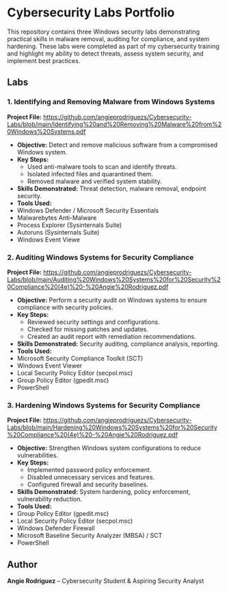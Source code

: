 # Cybersecurity Labs Portfolio

This repository contains three Windows security labs demonstrating practical skills in malware removal, auditing for compliance, and system hardening. These labs were completed as part of my cybersecurity training and highlight my ability to detect threats, assess system security, and implement best practices.

## Labs

### 1. Identifying and Removing Malware from Windows Systems 
**Project File:** https://github.com/angieprodriguezs/Cybersecurity-Labs/blob/main/Identifying%20and%20Removing%20Malware%20from%20Windows%20Systems.pdf
- **Objective:** Detect and remove malicious software from a compromised Windows system.
- **Key Steps:**
  - Used anti-malware tools to scan and identify threats.
  - Isolated infected files and quarantined them.
  - Removed malware and verified system stability.
- **Skills Demonstrated:** Threat detection, malware removal, endpoint security.
- **Tools Used:**  
- Windows Defender / Microsoft Security Essentials  
- Malwarebytes Anti-Malware  
- Process Explorer (Sysinternals Suite)  
- Autoruns (Sysinternals Suite)  
- Windows Event Viewe

### 2. Auditing Windows Systems for Security Compliance 
**Project File:** https://github.com/angieprodriguezs/Cybersecurity-Labs/blob/main/Auditing%20Windows%20Systems%20for%20Security%20Compliance%20(4e)%20-%20Angie%20Rodriguez.pdf
- **Objective:** Perform a security audit on Windows systems to ensure compliance with security policies.
- **Key Steps:**
  - Reviewed security settings and configurations.
  - Checked for missing patches and updates.
  - Created an audit report with remediation recommendations.
- **Skills Demonstrated:** Security auditing, compliance analysis, reporting.
- **Tools Used:**  
- Microsoft Security Compliance Toolkit (SCT)  
- Windows Event Viewer  
- Local Security Policy Editor (secpol.msc)  
- Group Policy Editor (gpedit.msc)  
- PowerShell 

### 3. Hardening Windows Systems for Security Compliance
**Project File:** https://github.com/angieprodriguezs/Cybersecurity-Labs/blob/main/Hardening%20Windows%20Systems%20for%20Security%20Compliance%20(4e)%20-%20Angie%20Rodriguez.pdf
- **Objective:** Strengthen Windows system configurations to reduce vulnerabilities.
- **Key Steps:**
  - Implemented password policy enforcement.
  - Disabled unnecessary services and features.
  - Configured firewall and security baselines.
- **Skills Demonstrated:** System hardening, policy enforcement, vulnerability reduction.
- **Tools Used:**  
- Group Policy Editor (gpedit.msc)  
- Local Security Policy Editor (secpol.msc)  
- Windows Defender Firewall  
- Microsoft Baseline Security Analyzer (MBSA) / SCT  
- PowerShell


## Author
**Angie Rodriguez** – Cybersecurity Student & Aspiring Security Analyst
